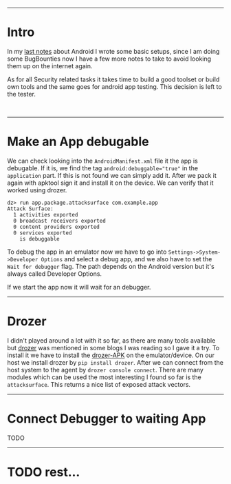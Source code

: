 
___
# Intro

In my [last notes](https://gast04.github.io/2019/05/10/Android-Reversing-Setup.html) about Android 
I wrote some basic setups, since I am doing some
BugBounties now I have a few more notes to take to avoid looking them up on the
internet again.

As for all Security related tasks it takes time to build a good toolset or build
own tools and the same goes for android app testing. This decision is left to the tester.

<br/>

___
# Make an App debugable

We can check looking into the `AndroidManifest.xml` file it the app is debugable.
If it is, we find the tag `android:debuggable="true"` in the `application` part.
If this is not found we can simply add it. After we pack it again with apktool 
sign it and install it on the device. We can verify that it worked using drozer.

```
dz> run app.package.attacksurface com.example.app
Attack Surface:
  1 activities exported
  0 broadcast receivers exported
  0 content providers exported
  0 services exported
    is debuggable
```

To debug the app in an emulator now we have to go into `Settings->System->Developer Options` and 
select a debug app, and we also have to set the `Wait for debugger` flag. The path depends on the 
Android version but it's always called Developer Options.

If we start the app now it will wait for an debugger.

___
# Drozer

I didn't played around a lot with it so far, as there are many tools available but 
[drozer](https://github.com/FSecureLABS/drozer) was mentioned in some blogs I was reading so I 
gave it a try. To install it we have to install the 
[drozer-APK](https://github.com/mwrlabs/drozer/releases/download/2.3.4/drozer-agent-2.3.4.apk) on
the emulator/device. On our host we install drozer by `pip install drozer`. After we can connect from 
the host system to the agent by `drozer console connect`. There are many modules which can be used 
the most interesting I found so far is the `attacksurface`. This returns a nice list of exposed attack vectors.

___
# Connect Debugger to waiting App

TODO


___
# TODO rest...
